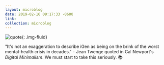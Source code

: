 ```yaml
---
layout: microblog
date: 2019-02-16 09:17:33 -0600
link:
collection: microblog
---
```

![quote](https://brianlundin.com/images/microblog/2019-02-16_09-17-09.jpeg){: .img-fluid}

"It's not an exaggeration to describe iGen as being on the brink of the worst mental-health crisis in decades." - Jean Twenge quoted in Cal Newport's _Digital Minimalism_. We must start to take this seriously. 📚
